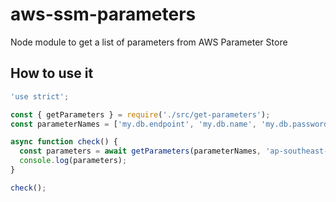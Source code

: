 # aws-ssm-parameters
Node module to get a list of parameters from AWS Parameter Store

## How to use it

```javascript
'use strict';

const { getParameters } = require('./src/get-parameters');
const parameterNames = ['my.db.endpoint', 'my.db.name', 'my.db.password', 'my.db.username'];

async function check() {
  const parameters = await getParameters(parameterNames, 'ap-southeast-2');
  console.log(parameters);
}

check();
```